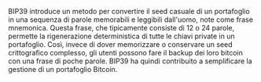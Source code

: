 BIP39 introduce un metodo per convertire il seed casuale di un portafoglio in una sequenza di parole memorabili e leggibili dall'uomo, note come frase mnemonica. Questa frase, che tipicamente consiste di 12 o 24 parole, permette la rigenerazione deterministica di tutte le chiavi private in un portafoglio. Così, invece di dover memorizzare o conservare un seed crittografico complesso, gli utenti possono fare il backup dei loro bitcoin con una frase di poche parole. BIP39 ha quindi contribuito a semplificare la gestione di un portafoglio Bitcoin.